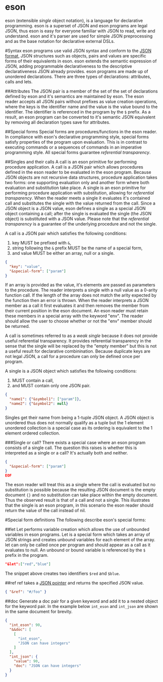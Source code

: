eson
===

eson (extensible *single* object notation), is a language for declarative programming. eson is a superset of JSON and eson programs are legal JSON, thus eson is easy for everyone familiar with JSON to read, write and understand. eson and it's parser are used for simple JSON preprocessing and as the base notation for declarative external DSLs. 

#Syntax
eson programs use valid JSON syntax and conform to the [JSON format](http://json.org/), JSON structures such as objects, pairs and values are specific forms of their equivalents in eson. eson extends the semantic expression of JSON, adding programmable declarativeness to the descriptive declarativeness JSON already provides. eson programs are made up of unordered declarations. There are three types of declarations: attributes, calls and lets.

##Attributes
The JSON pair is a member of the set of the set of declarations defined by eson and it's semantics are maintained by eson. The eson reader accepts all JSON pairs without prefixes as value creation operations, where the keys is the identifier name and the value is the value bound to the identifier. The identifier is referenced in the program by the `$` prefix. As a result, an eson program can be converted to it's semantic JSON equivalent by removing all declaration types save for attributes.  

##Special forms
Special forms are procedures/functions in the eson reader. In compliance with eson's declarative programming style, special forms satisfy properties of the program upon evaluation. This is in contrast to executing commands or a sequences of commands in an imperative programming style. All special forms guarantee *referential transparency*.  

##Singles and their calls
A call is an eson primitive for performing procedure application. A call is a JSON pair which allows procedures defined in the eson reader to be evaluated in the eson program. Because JSON objects are not recursive data structures, procedure application takes two forms: one supporting evaluation only and another form where both evaluation and substitution take place. 
A single is an eson primitive for performing procedure application with substitution, allowing for *referential transparency*. When the reader meets a single it evaluates it's contained call and substitutes the single with the value returned from the call. Since a JSON object is a JSON value, eson defines a single as a special JSON object containing a call; after the single is evaluated the single (the JSON object) is substituted with a JSON value. Please note that the *referential transparency* is a guarantee of the underlying procedure and not the single.

A call is a JSON pair which satisfies the following conditions:

1. key MUST be prefixed with `&`,
1. string following the `&` prefix MUST be the name of a special form,
1. and value MUST be either an array, null or a single. 

```JSON
{ 
  "key": "value",
  "&special-form": ["param"]
}
```

If an array is provided as the value, it's elements are passed as parameters to the procedure. The reader interprets a single with a null value as a 0-arity function call. If the length of the array does not match the arity expected by the function then an error is thrown. When the reader interprets a JSON member as a call it first evaluates it and then removes the member from their current position in the eson document. An eson reader must retain these members in a special array with the keyword "env". The reader should allow the user to choose whether or not the "env" member should be returned. 

A call is sometimes referred to as a *weak single* because it does not provide useful referential transparency. It provides referential transparency in the sense that the single will be replaced by the "empty member" but this is not a useful result for declarative combinination. Because duplicate keys are not legal JSON, a call for a procedure can only be defined once per program.

A single is a JSON object which satisfies the following conditions:

1. MUST contain a call,
2. and MUST contain only one JSON pair.

```JSON
{
  "name1": {"&symbol1": ["param"]},
  "name2": {"&symbol2": null}
}
```

Singles get their name from being a 1-tuple JSON object. A JSON object is unordered thus does not normally qualify as a tuple but the 1 element unordered collection is a special case as its ordering is equivalent to the 1 element ordered collection. 

###Single or call?
There exists a special case where an eson program consists of a single call. The question this raises is whether this is interpreted as a single or a call? It's actually both and neither.

```JSON
{
  "&special-form": ["param"]
}
EOF
```

The eson reader will treat this as a single where the call is evaluated but no substitution is possible because the resulting JSON document is the empty document `{}` and no substitution can take place within the empty document. Thus the observed result is that of a call and not a single. This illustrates that the single is an eson program, in this scenario the eson reader should return the value of the call instead of nil. 

#Special form definitions
The following describe eson's special forms:

##let
Let performs variable creation which allows the use of unbounded variables in eson programs. Let is a special form which takes an array of JSON strings and creates unbound variables for each element of the array. let can only be called once per program and should appear as a call as it evaluates to null. An unbound or bound variable is referenced by the `$` prefix in the program.

```JSON
"&let":["red","blue"]
```

The snippet above creates two identifiers `$red` and `$blue`.

##ref
ref takes a [JSON pointer](https://tools.ietf.org/html/rfc6901) and returns the specified JSON value.

```JSON
{ "&ref": "#/foo" }
```

##doc
Generate a doc pair for a given keyword and add it to a nested object for the keyword pair. In the example below `int_eson` and `int_json` are shown in the same document for brevity.

```JSON
{
  "int_eson": 90,
  "&&doc": [
    [
      "int_eson",
      "JSON can have integers"
    ]
  ],
  "int_json": {
    "value": 90,
    "doc": "JSON can have integers"
  }
}
```

